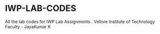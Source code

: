 # IWP-LAB-CODES
All the lab codes for IWP Lab Assignments .
Vellore Institute of Technology
Faculty - JayaKumar K
